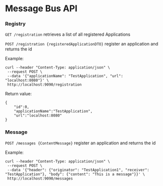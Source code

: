 # Message Bus API

### Registry

`GET /registration` retrieves a list of all registered Applications

`POST /registration {registeredApplicationDTO}` register an application and returns the id

Example:
```
curl --header "Content-Type: application/json" \
 --request POST \
 --data '{"applicationName": "TestApplication", "url": "localhost:8080"}' \
 http://localhost:9090/registration
```

Return value:
```
{
    "id":0,
    "applicationName":"TestApplication",
    "url":"localhost:8080"
}

```

### Message

`POST /messages {ContentMessage}` register an application and returns the id

Example:
```
curl --header "Content-Type: application/json" \
 --request POST \
 --data '{"header": {"originator": "TestApplication1", "receiver": "TestApplication"}, "body": {"content": "This is a message"}}' \
 http://localhost:9090/messages
```